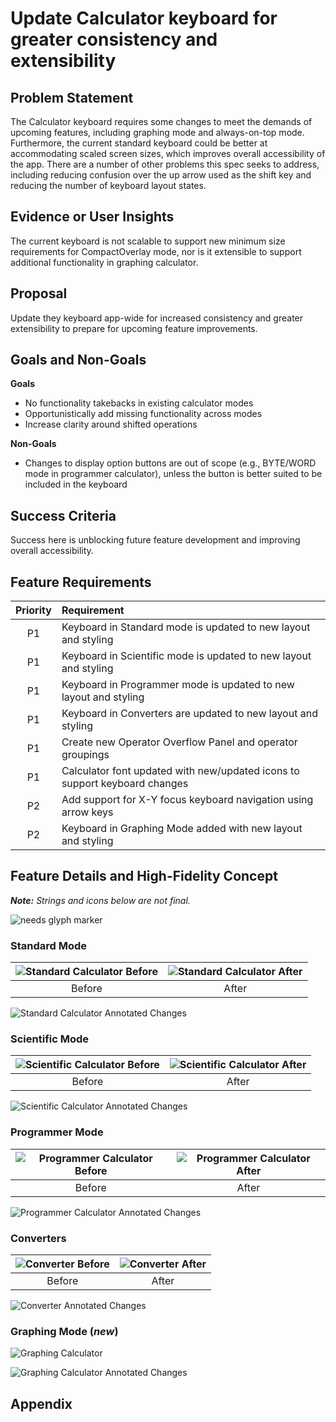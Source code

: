 # Update Calculator keyboard for greater consistency and extensibility

## Problem Statement
The Calculator keyboard requires some changes to meet the demands of upcoming features, including graphing mode and always-on-top mode. Furthermore, the current standard keyboard could be better at accommodating scaled screen sizes, which improves overall accessibility of the app. There are a number of other problems this spec seeks to address, including reducing confusion over the up arrow used as the shift key and reducing the number of keyboard layout states.

## Evidence or User Insights
The current keyboard is not scalable to support new minimum size requirements for CompactOverlay mode, nor is it extensible to support additional functionality in graphing calculator.

## Proposal
Update they keyboard app-wide for increased consistency and greater extensibility to prepare for upcoming feature improvements.

## Goals and Non-Goals
**Goals**
* No functionality takebacks in existing calculator modes
* Opportunistically add missing functionality across modes
* Increase clarity around shifted operations

**Non-Goals**
* Changes to display option buttons are out of scope (e.g., BYTE/WORD mode in programmer calculator), unless the button is better suited to be included in the keyboard

## Success Criteria
Success here is unblocking future feature development and improving overall accessibility.

## Feature Requirements
| Priority | Requirement |
|:-:|:-|
| P1 | Keyboard in Standard mode is updated to new layout and styling |
| P1 | Keyboard in Scientific mode is updated to new layout and styling |
| P1 | Keyboard in Programmer mode is updated to new layout and styling |
| P1 | Keyboard in Converters are updated to new layout and styling |
| P1 | Create new Operator Overflow Panel and operator groupings |
| P1 | Calculator font updated with new/updated icons to support keyboard changes |
| P2 | Add support for X-Y focus keyboard navigation using arrow keys |
| P2 | Keyboard in Graphing Mode added with new layout and styling |

## Feature Details and High-Fidelity Concept

_**Note:** Strings and icons below are not final._

![needs glyph marker](./needsGlyphKey.png)

### Standard Mode
|![Standard Calculator Before](./standardBefore.png)|![Standard Calculator After](./standardAfter.png)|
|:-:|:-:|
| Before | After |

![Standard Calculator Annotated Changes](./standardAnnotated.png)

### Scientific Mode
|![Scientific Calculator Before](./scientificBefore.png)|![Scientific Calculator After](./scientificAfter.png)|
|:-:|:-:|
| Before | After |

![Scientific Calculator Annotated Changes](./scientificAnnotated.png)

### Programmer Mode
|![Programmer Calculator Before](./programmerBefore.png)|![Programmer Calculator After](./programmerAfter.png)|
|:-:|:-:|
| Before | After |

![Programmer Calculator Annotated Changes](./programmerAnnotated.png)

### Converters
|![Converter Before](./converterBefore.png)|![Converter After](./converterAfter.png)|
|:-:|:-:|
| Before | After |

![Converter Annotated Changes](./converterAnnotated.png)

### Graphing Mode (_new_)
![Graphing Calculator](./graphingAfter.png)

![Graphing Calculator Annotated Changes](./graphingAnnotated.png)

## Appendix
<!-- Phases: For larger projects, it may be useful to break the plan into phases (e.g., crawl, walk, run). If applicable, detail that plan here. -->

<!-- Risks and Open Issues: Call out any open issues, if applicable. Waht's left to solve or agree on? -->

<!-- Resources: Include links to any additional documentation or resources, if applicable. -->
